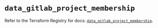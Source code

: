 # `data_gitlab_project_membership`

Refer to the Terraform Registry for docs: [`data_gitlab_project_membership`](https://registry.terraform.io/providers/gitlabhq/gitlab/17.8.0/docs/data-sources/project_membership).
